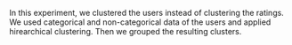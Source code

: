 In this experiment, we clustered the users instead of clustering the ratings.
We used categorical and non-categorical data of the users and applied hirearchical clustering.
Then we grouped the resulting clusters.